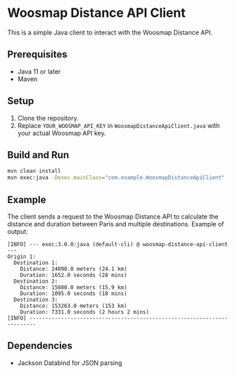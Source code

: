 # Woosmap Distance API Client

This is a simple Java client to interact with the Woosmap Distance API.

## Prerequisites

- Java 11 or later
- Maven

## Setup

1. Clone the repository.
2. Replace `YOUR_WOOSMAP_API_KEY` in `WoosmapDistanceApiClient.java` with your actual Woosmap API key.

## Build and Run

```sh
mvn clean install
mvn exec:java -Dexec.mainClass="com.example.WoosmapDistanceApiClient"
```

## Example

The client sends a request to the Woosmap Distance API to calculate the distance and duration between Paris and multiple
destinations. Example of output:

```shell
[INFO] --- exec:3.0.0:java (default-cli) @ woosmap-distance-api-client ---
Origin 1:
  Destination 1:
    Distance: 24090.0 meters (24.1 km)
    Duration: 1652.0 seconds (28 mins)
  Destination 2:
    Distance: 15880.0 meters (15.9 km)
    Duration: 1095.0 seconds (18 mins)
  Destination 3:
    Distance: 153263.0 meters (153 km)
    Duration: 7331.0 seconds (2 hours 2 mins)
[INFO] ------------------------------------------------------------------------
```

## Dependencies

- Jackson Databind for JSON parsing